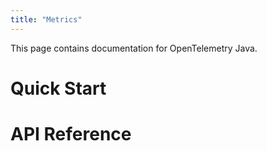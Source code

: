 ```yaml
---
title: "Metrics"
---
```


This page contains documentation for OpenTelemetry Java.

# Quick Start

# API Reference
